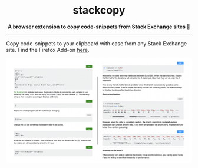 <h1 align="center">stackcopy</h1>

<div align="center">
  <strong>A browser extension to copy code-snippets from Stack Exchange sites 🔖</strong>
</div>

_______________________________________________________

Copy code-snippets to your clipboard with ease from any Stack Exchange site. Find the Firefox Add-on [here](https://addons.mozilla.org/en-US/firefox/addon/stackcopy/).

![Screenshot](screenshots/screenshot.png)

